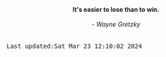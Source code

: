 
<div align="center"><b><span>It's easier to lose than to win.  </span></b><br><br><i> - Wayne Gretzky</i></div>
<br><br><kbd>Last updated:Sat Mar 23 12:10:02 2024</kbd>
